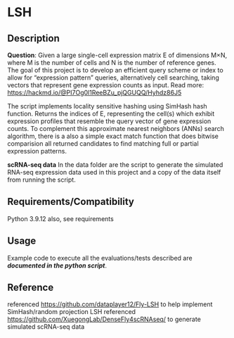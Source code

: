 # LSH

## Description
**Question**: Given a large single-cell expression matrix E of dimensions M×N, where M is the number of cells and N is the number of reference genes. The goal of this project is to develop an efficient query scheme or index to allow for “expression pattern” queries, alternatively cell searching, taking vectors that represent gene expression counts as input. Read more: https://hackmd.io/@PI7Og0l1ReeBZu_pjQGUQQ/Hyhdz86J5


The script implements locality sensitive hashing using SimHash hash function. Returns the indices of E, representing the cell(s) which exhibit expression profiles that resemble the query vector of gene expression counts. To complement this approximate nearest neighbors (ANNs) search algorithm, there is a also a simple exact match function that does bitwise comparision all returned candidates to find matching full or partial expression patterns.

**scRNA-seq data** In the data folder are the script to generate the simulated RNA-seq expression data used in this project and a copy of the data itself from running the script.

## Requirements/Compatibility
Python 3.9.12
also, see requirements

## Usage
Example code to execute all the evaluations/tests described are ***documented in the python script***.


## Reference
referenced https://github.com/dataplayer12/Fly-LSH to help implement SimHash/random projection LSH
referenced https://github.com/XuegongLab/DenseFly4scRNAseq/ to generate simulated scRNA-seq data
